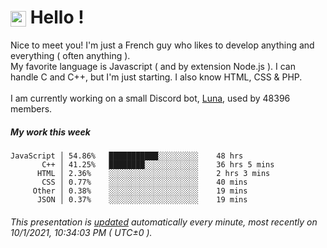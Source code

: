 # <img src="https://64.media.tumblr.com/a77fe63f35eafbe14be38765babf1cb2/ec4eb63d77592970-8f/s1280x1920/cb3343c17d8b4e6010ca747520d078d3dba9ac25.gif" style="vertical-align:middle" width="25px"> Hello !
Nice to meet you! I'm just a French guy who likes to develop anything and everything ( often anything ). <br/>My favorite language is Javascript ( and by extension Node.js ). I can handle C and C++, but I'm just starting. I also know HTML, CSS & PHP.<br/><br/>
I am currently working on a small Discord bot, [Luna](https://github.com/Asgarrrr/Luna), used by 48396 members.<br/>
##### My work this week<br/>
```
JavaScript │ 54.86%   ███████████░░░░░░░░░    48 hrs
       C++ │ 41.25%   ████████░░░░░░░░░░░░    36 hrs 5 mins
      HTML │ 2.36%    ░░░░░░░░░░░░░░░░░░░░    2 hrs 3 mins
       CSS │ 0.77%    ░░░░░░░░░░░░░░░░░░░░    40 mins
     Other │ 0.38%    ░░░░░░░░░░░░░░░░░░░░    19 mins
      JSON │ 0.37%    ░░░░░░░░░░░░░░░░░░░░    19 mins
```
###### This presentation is [updated](https://github.com/Asgarrrr) automatically every minute, most recently on 10/1/2021, 10:34:03 PM ( UTC±0 ).